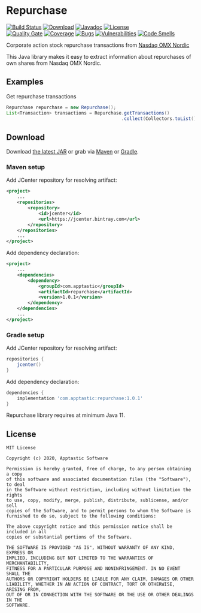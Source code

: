 Repurchase
==================

[![Build Status](https://travis-ci.org/w3stling/repurchase.svg?branch=master)](https://travis-ci.org/w3stling/repurchase)
[![Download](https://api.bintray.com/packages/apptastic/maven-repo/repurchase/images/download.svg)](https://bintray.com/apptastic/maven-repo/repurchase/_latestVersion)
[![Javadoc](https://img.shields.io/badge/javadoc-1.0.1-blue.svg)](https://w3stling.github.io/repurchase/javadoc/1.0.1)
[![License](http://img.shields.io/:license-MIT-blue.svg?style=flat-round)](http://apptastic-software.mit-license.org)   
[![Quality Gate](https://sonarcloud.io/api/project_badges/measure?project=com.apptastic%3Arepurchase&metric=alert_status)](https://sonarcloud.io/dashboard?id=com.apptastic%3Arepurchase)
[![Coverage](https://sonarcloud.io/api/project_badges/measure?project=com.apptastic%3Arepurchase&metric=coverage)](https://sonarcloud.io/component_measures?id=com.apptastic%3Arepurchase&metric=Coverage)
[![Bugs](https://sonarcloud.io/api/project_badges/measure?project=com.apptastic%3Arepurchase&metric=bugs)](https://sonarcloud.io/component_measures?id=com.apptastic%3Arepurchase&metric=bugs)
[![Vulnerabilities](https://sonarcloud.io/api/project_badges/measure?project=com.apptastic%3Arepurchase&metric=vulnerabilities)](https://sonarcloud.io/component_measures?id=com.apptastic%3Arepurchase&metric=vulnerabilities)
[![Code Smells](https://sonarcloud.io/api/project_badges/measure?project=com.apptastic%3Arepurchase&metric=code_smells)](https://sonarcloud.io/component_measures?id=com.apptastic%3Arepurchase&metric=code_smells)

Corporate action stock repurchase transactions from [Nasdaq OMX Nordic][1]

This Java library makes it easy to extract information about repurchases of own shares from Nasdaq OMX Nordic.

Examples
--------
Get repurchase transactions
```java
Repurchase repurchase = new Repurchase();
List<Transaction> transactions = Repurchase.getTransactions()
                                           .collect(Collectors.toList());
```


Download
--------

Download [the latest JAR][2] or grab via [Maven][3] or [Gradle][4].

### Maven setup
Add JCenter repository for resolving artifact:
```xml
<project>
    ...
    <repositories>
        <repository>
            <id>jcenter</id>
            <url>https://jcenter.bintray.com</url>
        </repository>
    </repositories>
    ...
</project>
```

Add dependency declaration:
```xml
<project>
    ...
    <dependencies>
        <dependency>
            <groupId>com.apptastic</groupId>
            <artifactId>repurchase</artifactId>
            <version>1.0.1</version>
        </dependency>
    </dependencies>
    ...
</project>
```

### Gradle setup
Add JCenter repository for resolving artifact:
```groovy
repositories {
    jcenter()
}
```

Add dependency declaration:
```groovy
dependencies {
    implementation 'com.apptastic:repurchase:1.0.1'
}
```

Repurchase library requires at minimum Java 11.

License
-------

    MIT License
    
    Copyright (c) 2020, Apptastic Software
    
    Permission is hereby granted, free of charge, to any person obtaining a copy
    of this software and associated documentation files (the "Software"), to deal
    in the Software without restriction, including without limitation the rights
    to use, copy, modify, merge, publish, distribute, sublicense, and/or sell
    copies of the Software, and to permit persons to whom the Software is
    furnished to do so, subject to the following conditions:
    
    The above copyright notice and this permission notice shall be included in all
    copies or substantial portions of the Software.
    
    THE SOFTWARE IS PROVIDED "AS IS", WITHOUT WARRANTY OF ANY KIND, EXPRESS OR
    IMPLIED, INCLUDING BUT NOT LIMITED TO THE WARRANTIES OF MERCHANTABILITY,
    FITNESS FOR A PARTICULAR PURPOSE AND NONINFRINGEMENT. IN NO EVENT SHALL THE
    AUTHORS OR COPYRIGHT HOLDERS BE LIABLE FOR ANY CLAIM, DAMAGES OR OTHER
    LIABILITY, WHETHER IN AN ACTION OF CONTRACT, TORT OR OTHERWISE, ARISING FROM,
    OUT OF OR IN CONNECTION WITH THE SOFTWARE OR THE USE OR OTHER DEALINGS IN THE
    SOFTWARE.


[1]: http://www.nasdaqomx.com
[2]: https://bintray.com/apptastic/maven-repo/repurchase/_latestVersion
[3]: https://maven.apache.org
[4]: https://gradle.org